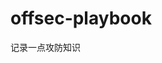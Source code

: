 













































































































































































































# offsec-playbook
记录一点攻防知识
